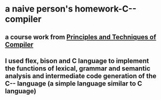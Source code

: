 # a naive person's homework-C-- compiler

## a course work from [Principles and Techniques of Compiler](https://cs.nju.edu.cn/changxu/2_compiler/index.html)

## I used flex, bison and C language to implement the functions of lexical, grammar and semantic analysis and intermediate code generation of the C-- language (a simple language similar to C language) 
